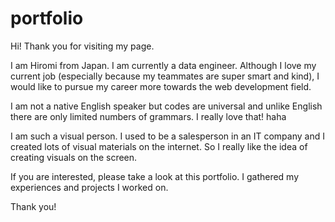 # portfolio

Hi!
Thank you for visiting my page.

I am Hiromi from Japan. I am currently a data engineer.
Although I love my current job (especially because my teammates are super smart and kind), I would like to pursue my career more towards the web development field.

I am not a native English speaker but codes are universal and unlike English there are only limited numbers of grammars. I really love that! haha

I am such a visual person. I used to be a salesperson in an IT company and I created lots of visual materials on the internet.
So I really like the idea of creating visuals on the screen.

If you are interested, please take a look at this portfolio. I gathered my experiences and projects I worked on.

Thank you!